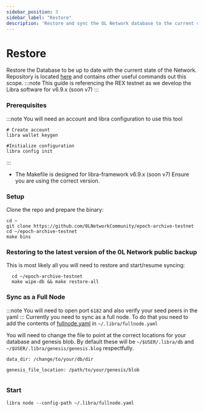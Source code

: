 ```yaml
---
sidebar_position: 3
sidebar_label: "Restore"
description: 'Restore and sync the OL Network database to the current state'
---
```


# Restore

Restore the Database to be up to date with the current state of the Network. Repository is located [here](https://github.com/0LNetworkCommunity/epoch-archive-testnet) and contains other useful commands out this scope.
:::note
This guide is referencing the REX testnet as we develop the Libra software for v6.9.x (soon v7)
:::

### Prerequisites
:::note
You will need an account and libra configuration to use this tool
```
# Create account
libra wallet keygen

#Initialize configuration
libra config init
```
:::

- The Makefile is designed for libra-framework v6.9.x (soon v7) Ensure you are using the correct version.



### Setup

  Clone the repo and prepare the binary:
  
  ```
  cd ~
  git clone https://github.com/0LNetworkCommunity/epoch-archive-testnet
  cd ~/epoch-archive-testnet
  make bins
  ```


### Restoring to the latest version of the 0L Network public backup

This is most likely all you will need to restore and start/resume syncing:

  ```
    cd ~/epoch-archive-testnet
    make wipe-db && make restore-all
  ```


### Sync as a Full Node
:::note
You will need to open port `6182` and also verify your seed peers in the yaml
:::
Currently you need to sync as a full node. To do that you need to add the contents of [fullnode.yaml](/validators/yaml-templates/fullnode-yaml) in `~/.libra/fullnode.yaml`

You will need to change the file to point at the correct locations for your database and genesis blob. By default these will be `~/$USER/.libra/db` and `~/$USER/.libra/genesis/genesis.blog` respectfully.

```
data_dir: /change/to/your/db/dir

genesis_file_location: /path/to/your/genesis/blob


```

### Start

`libra node --config-path ~/.libra/fullnode.yaml`
